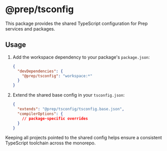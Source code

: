 # @prep/tsconfig

This package provides the shared TypeScript configuration for Prep services and packages.

## Usage

1. Add the workspace dependency to your package's `package.json`:

   ```json
   {
     "devDependencies": {
       "@prep/tsconfig": "workspace:*"
     }
   }
   ```

2. Extend the shared base config in your `tsconfig.json`:

   ```json
   {
     "extends": "@prep/tsconfig/tsconfig.base.json",
     "compilerOptions": {
       // package-specific overrides
     }
   }
   ```

Keeping all projects pointed to the shared config helps ensure a consistent TypeScript toolchain across the monorepo.
